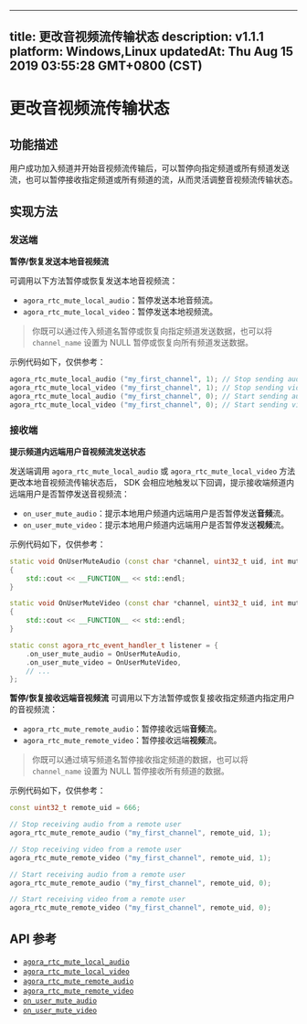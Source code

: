 
---
title: 更改音视频流传输状态
description: v1.1.1
platform: Windows,Linux
updatedAt: Thu Aug 15 2019 03:55:28 GMT+0800 (CST)
---
# 更改音视频流传输状态
## 功能描述
用户成功加入频道并开始音视频流传输后，可以暂停向指定频道或所有频道发送流，也可以暂停接收指定频道或所有频道的流，从而灵活调整音视频流传输状态。

## 实现方法
### 发送端

**暂停/恢复发送本地音视频流**

可调用以下方法暂停或恢复发送本地音视频流：

- `agora_rtc_mute_local_audio`：暂停发送本地音频流。
- `agora_rtc_mute_local_video`：暂停发送本地视频流。

>你既可以通过传入频道名暂停或恢复向指定频道发送数据，也可以将 `channel_name` 设置为 NULL 暂停或恢复向所有频道发送数据。

示例代码如下，仅供参考：
~~~c++
agora_rtc_mute_local_audio ("my_first_channel", 1); // Stop sending audio
agora_rtc_mute_local_video ("my_first_channel", 1); // Stop sending video
agora_rtc_mute_local_audio ("my_first_channel", 0); // Start sending audio
agora_rtc_mute_local_video ("my_first_channel", 0); // Start sending video
~~~

### 接收端

**提示频道内远端用户音视频流发送状态**

发送端调用 `agora_rtc_mute_local_audio` 或 `agora_rtc_mute_local_video` 方法更改本地音视频流传输状态后， SDK 会相应地触发以下回调，提示接收端频道内远端用户是否暂停发送音视频流：

* `on_user_mute_audio`：提示本地用户频道内远端用户是否暂停发送**音频**流。
* `on_user_mute_video`：提示本地用户频道内远端用户是否暂停发送**视频**流。

示例代码如下，仅供参考：
~~~c++
static void OnUserMuteAudio (const char *channel, uint32_t uid, int muted)
{
	std::cout << __FUNCTION__ << std::endl;
}

static void OnUserMuteVideo (const char *channel, uint32_t uid, int muted)
{
	std::cout << __FUNCTION__ << std::endl;
}

static const agora_rtc_event_handler_t listener = {
	.on_user_mute_audio = OnUserMuteAudio,
	.on_user_mute_video = OnUserMuteVideo,
	// ...
};
~~~

**暂停/恢复接收远端音视频流**
可调用以下方法暂停或恢复接收指定频道内指定用户的音视频流：

* `agora_rtc_mute_remote_audio`：暂停接收远端**音频**流。
* `agora_rtc_mute_remote_video`：暂停接收远端**视频**流。

>你既可以通过填写频道名暂停接收指定频道的数据，也可以将 `channel_name` 设置为 NULL 暂停接收所有频道的数据。

示例代码如下，仅供参考：
~~~c++
const uint32_t remote_uid = 666;

// Stop receiving audio from a remote user
agora_rtc_mute_remote_audio ("my_first_channel", remote_uid, 1);

// Stop receiving video from a remote user
agora_rtc_mute_remote_video ("my_first_channel", remote_uid, 1);

// Start receiving audio from a remote user
agora_rtc_mute_remote_audio ("my_first_channel", remote_uid, 0);

// Start receiving video from a remote user
agora_rtc_mute_remote_video ("my_first_channel", remote_uid, 0);
~~~

## API 参考
- [`agora_rtc_mute_local_audio`](https://docs.agora.io/cn/RTSA/API%20Reference/rtsa_c/agora__rtc__api_8h.html#adf4dea3c9d7bf7b93c5f178bb17c40c4)
- [`agora_rtc_mute_local_video`](https://docs.agora.io/cn/RTSA/API%20Reference/rtsa_c/agora__rtc__api_8h.html#a7b93714d4c84bddfd4d70a22da35a615)
- [`agora_rtc_mute_remote_audio`](https://docs.agora.io/cn/RTSA/API%20Reference/rtsa_c/agora__rtc__api_8h.html#a2755ff10505f49b07f43a9138d543730)
- [`agora_rtc_mute_remote_video`](https://docs.agora.io/cn/RTSA/API%20Reference/rtsa_c/agora__rtc__api_8h.html#a8928330c56cb03bc478338ce0451a4dd)
- [`on_user_mute_audio`](https://docs.agora.io/cn/RTSA/API%20Reference/rtsa_c/structagora__rtc__event__handler__t.html#afc0d3941e6b684f25fcd431a35a011e1)
- [`on_user_mute_video`](https://docs.agora.io/cn/RTSA/API%20Reference/rtsa_c/structagora__rtc__event__handler__t.html#a3884fef74eb4c90ace93a963f6ddc36c)
